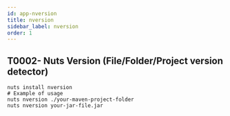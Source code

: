 ```yaml
---
id: app-nversion
title: nversion
sidebar_label: nversion
order: 1
---
```



## T0002- Nuts Version (File/Folder/Project version detector)
```
nuts install nversion
# Example of usage
nuts nversion ./your-maven-project-folder
nuts nversion your-jar-file.jar
```
